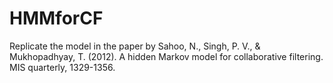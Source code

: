 # HMMforCF
Replicate the model in the paper by Sahoo, N., Singh, P. V., & Mukhopadhyay, T. (2012). A hidden Markov model for collaborative filtering. MIS quarterly, 1329-1356.
